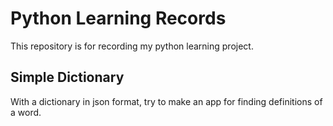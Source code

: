 # Python Learning Records
This repository is for recording my python learning project. 


<h2>Simple Dictionary</h2>
With a dictionary in json format, try to make an app for finding definitions of a word.
